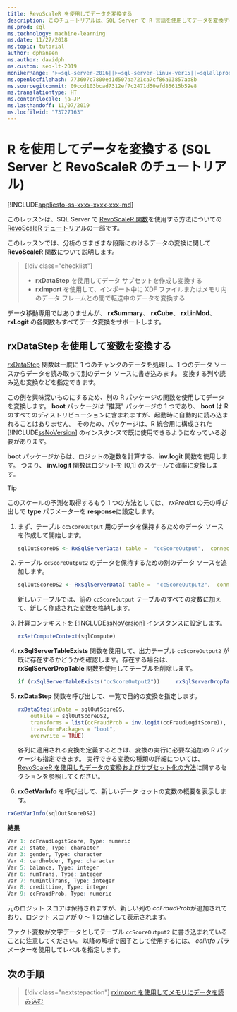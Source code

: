 ```yaml
---
title: RevoScaleR を使用してデータを変換する
description: このチュートリアルは、SQL Server で R 言語を使用してデータを変換する方法について詳しく説明しています。
ms.prod: sql
ms.technology: machine-learning
ms.date: 11/27/2018
ms.topic: tutorial
author: dphansen
ms.author: davidph
ms.custom: seo-lt-2019
monikerRange: '>=sql-server-2016||>=sql-server-linux-ver15||=sqlallproducts-allversions'
ms.openlocfilehash: 773607c7800ed1d507aa721ca7cf86a03857ab8b
ms.sourcegitcommit: 09ccd103bcad7312ef7c2471d50efd85615b59e8
ms.translationtype: HT
ms.contentlocale: ja-JP
ms.lasthandoff: 11/07/2019
ms.locfileid: "73727163"
---
```

# <a name="transform-data-using-r-sql-server-and-revoscaler-tutorial"></a>R を使用してデータを変換する (SQL Server と RevoScaleR のチュートリアル)
[!INCLUDE[appliesto-ss-xxxx-xxxx-xxx-md](../../includes/appliesto-ss-xxxx-xxxx-xxx-md.md)]

このレッスンは、SQL Server で [RevoScaleR 関数](https://docs.microsoft.com/machine-learning-server/r-reference/revoscaler/revoscaler)を使用する方法についての [RevoScaleR チュートリアル](deepdive-data-science-deep-dive-using-the-revoscaler-packages.md)の一部です。

このレッスンでは、分析のさまざまな段階におけるデータの変換に関して **RevoScaleR** 関数について説明します。

> [!div class="checklist"]
> * **rxDataStep** を使用してデータ サブセットを作成し変換する
> * **rxImport** を使用して、インポート中に XDF ファイルまたはメモリ内のデータ フレームとの間で転送中のデータを変換する

データ移動専用ではありませんが、 **rxSummary**、 **rxCube**、 **rxLinMod**、 **rxLogit** の各関数もすべてデータ変換をサポートします。

## <a name="use-rxdatastep-to-transform-variables"></a>rxDataStep を使用して変数を変換する

[rxDataStep](https://docs.microsoft.com/machine-learning-server/r-reference/revoscaler/rxdatastep) 関数は一度に 1 つのチャンクのデータを処理し、1 つのデータ ソースからデータを読み取って別のデータ ソースに書き込みます。 変換する列や読み込む変換などを指定できます。

この例を興味深いものにするため、別の R パッケージの関数を使用してデータを変換します。 **boot** パッケージは "推奨" パッケージの 1 つであり、 **boot** は R のすべてのディストリビューションに含まれますが、起動時に自動的に読み込まれることはありません。 そのため、パッケージは、R 統合用に構成された [!INCLUDE[ssNoVersion](../../includes/ssnoversion-md.md)] のインスタンスで既に使用できるようになっている必要があります。

**boot** パッケージからは、ロジットの逆数を計算する、**inv.logit** 関数を使用します。 つまり、 **inv.logit** 関数はロジットを [0,1] のスケールで確率に変換します。

> [!TIP] 
> このスケールの予測を取得するもう 1 つの方法としては、 *rxPredict* の元の呼び出しで **type** パラメーターを **response**に設定します。

1. まず、テーブル `ccScoreOutput` 用のデータを保持するためのデータ ソースを作成して開始します。
  
    ```R
    sqlOutScoreDS <- RxSqlServerData( table =  "ccScoreOutput",  connectionString = sqlConnString, rowsPerRead = sqlRowsPerRead )
    ```
  
2. テーブル `ccScoreOutput2` のデータを保持するための別のデータ ソースを追加します。
  
    ```R
    sqlOutScoreDS2 <- RxSqlServerData( table =  "ccScoreOutput2",  connectionString = sqlConnString, rowsPerRead = sqlRowsPerRead )
    ```
  
    新しいテーブルでは、前の `ccScoreOutput` テーブルのすべての変数に加えて、新しく作成された変数を格納します。
  
3. 計算コンテキストを [!INCLUDE[ssNoVersion](../../includes/ssnoversion-md.md)] インスタンスに設定します。
  
    ```R
    rxSetComputeContext(sqlCompute)
    ```
  
4. **rxSqlServerTableExists** 関数を使用して、出力テーブル `ccScoreOutput2` が既に存在するかどうかを確認します。存在する場合は、**rxSqlServerDropTable** 関数を使用してテーブルを削除します。
  
    ```R
    if (rxSqlServerTableExists("ccScoreOutput2"))     rxSqlServerDropTable("ccScoreOutput2")
    ```
  
5. **rxDataStep** 関数を呼び出して、一覧で目的の変換を指定します。
  
    ```R
    rxDataStep(inData = sqlOutScoreDS,
        outFile = sqlOutScoreDS2,
        transforms = list(ccFraudProb = inv.logit(ccFraudLogitScore)),
        transformPackages = "boot",
        overwrite = TRUE)
    ```

    各列に適用される変換を定義するときは、変換の実行に必要な追加の R パッケージも指定できます。  実行できる変換の種類の詳細については、[RevoScaleR を使用したデータの変換およびサブセット化の方法](https://docs.microsoft.com/machine-learning-server/r/how-to-revoscaler-data-transform)に関するセクションを参照してください。
  
6. **rxGetVarInfo** を呼び出して、新しいデータ セットの変数の概要を表示します。
  
```R
rxGetVarInfo(sqlOutScoreDS2)
```

**結果**

```R
Var 1: ccFraudLogitScore, Type: numeric
Var 2: state, Type: character
Var 3: gender, Type: character
Var 4: cardholder, Type: character
Var 5: balance, Type: integer
Var 6: numTrans, Type: integer
Var 7: numIntlTrans, Type: integer
Var 8: creditLine, Type: integer
Var 9: ccFraudProb, Type: numeric
```

元のロジット スコアは保持されますが、新しい列の *ccFraudProb*が追加されており、ロジット スコアが 0 ～ 1 の値として表示されます。

ファクト変数が文字データとしてテーブル `ccScoreOutput2` に書き込まれていることに注意してください。 以降の解析で因子として使用するには、 *colInfo* パラメーターを使用してレベルを指定します。

## <a name="next-steps"></a>次の手順

> [!div class="nextstepaction"]
> [rxImport を使用してメモリにデータを読み込む](../../advanced-analytics/tutorials/deepdive-load-data-into-memory-using-rximport.md)